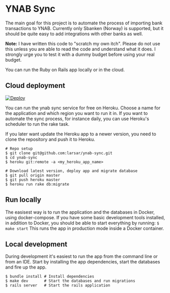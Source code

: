 # YNAB Sync
The main goal for this project is to automate the process of importing bank transactions to YNAB. Currently only Sbanken (Norway) is supported, but it should be quite easy to add integrations with other banks as well.

**Note:** I have written this code to "scratch my own itch". Please do not use this unless you are able to read the code and understand what it does. I strongly urge you to test it with a dummy budget before using your real budget.

You can run the Ruby on Rails app locally or in the cloud.

## Cloud deployment
[![Deploy](https://www.herokucdn.com/deploy/button.svg)](https://heroku.com/deploy)

You can run the ynab sync service for free on Heroku. Choose a name for the application and which region you want to run it in. If you want to automate the sync process, for instance daily, you can use Heroku's scheduler to run the rake task.

If you later want update the Heroku app to a newer version, you need to clone the repository and push it to Heroku.
```
# Repo setup
$ git clone git@github.com:larsar/ynab-sync.git
$ cd ynab-sync
$ heroku git:remote -a <my_heroku_app_name>
```
```
# Download latest version, deploy app and migrate database
$ git pull origin master
$ git push heroku master
$ heroku run rake db:migrate
```

## Run locally
The easisest way is to run the application and the databases in Docker, using docker-compose. If you have some basic development tools installed, in addition to Docker, you should be able to start everything by running:
```$ make start```
This runs the app in production mode inside a Docker container.

## Local development
During development it's easiest to run the app from the command line or from an IDE. Start by installing the app dependencies, start the databases and fire up the app.
```
$ bundle install # Install dependencies
$ make dev       # Start the databases and run migrations
$ rails server   # Start the rails application
```
